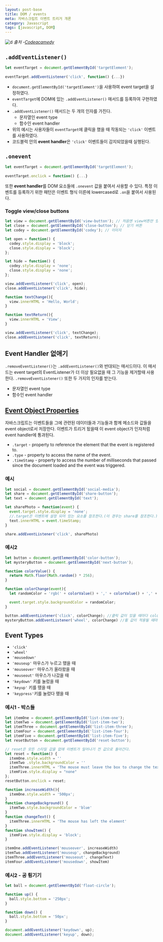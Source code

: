 ```yaml
---
layout: post-base
title: DOM / events
meta: 자바스크립트 이벤트 트리거 개론
category: Javascript
tags: [javascript, DOM]
---
```

![d]({{site.baseurl}}/img/21-10-10-dog.png)
_출처 -[Codeacamedy](https://www.codecademy.com/)_

## `.addEventListener()`

```js
let eventTarget = document.getElementById('targetElement');
 
eventTarget.addEventListener('click', function() {...})
```

* `document.getElementById('targetElement')`을 사용하여 event target을 설정하였다.
* `eventTarget`에 DOM에 있는 `.addEventListener()` 매서드를 등록하여 구현하였다.
* `.addEventListener()` 매서드는 두 개의 인자를 가진다.
  * 문자열인 event type
  * 함수인 event handler
* 위의 예시는 사용자들이 `eventTarget`에 클릭을 했을 때 작동되는 `'click'` 이벤트를 사용하였다.
* 코드블럭 안의 **event handler**은 `'click'` 이벤트들이 감지되었을때 실행된다.

## `.onevent`

```js
let eventTarget = document.getElementById('targetElement');
 
eventTarget.onclick = function() {...}
```

또한 **event handler**를 DOM 요소들에 `.onevent` 값을 붙여서 사용할 수 있다. 특정 이벤트를 등록하기 위한 패턴은 이벤트 형식 이른에 lowercased로 `.on`을 붙여서 사용된다.

### Toggle view/close buttons

```js
let view = document.getElementById('view-button'); // 처음엔 view버튼만 있다.
let close = document.getElementById('close-button'); // 닫기 버튼
let codey = document.getElementById('codey'); // 이미지

let open = function() {
  codey.style.display = 'block';
  close.style.display = 'block';
};

let hide = function() {
  codey.style.display = 'none';
  close.style.display = 'none';
};

view.addEventListener('click', open);
close.addEventListener('click', hide);

function textChange(){
  view.innerHTML = 'Hello, World';
}

function textReturn(){
  view.innerHTML = 'View';
}

view.addEventListener('click', textChange);
close.addEventListener('click', textReturn);
```

## Event Handler 없애기

`.removeEventListener()`는 `.addEventListener()`와 반대되는 매서드이다. 이 매서드는 event target의 EventListener가 더 이상 필요없을 때 그 기능을 제거할때 사용한다. `.removeEventListener()` 또한 두 가지의 인자를 받는다.

* 문자열인 event type
* 함수인 event handler

## [Event Object Properties](https://developer.mozilla.org/en-US/docs/Web/API/Event#properties)

자바스크립트는 이벤트들을 그에 관련된 데이터들과 기능들과 함께 메소드와 값들을 event object로서 저장한다. 이벤트가 트리거 됬을때 이 event object가 인자처럼 event handler에 통과된다.

* `.target` - property to reference the element that the event is registered to.
* `.type` - property to access the name of the event.
* `.timeStamp` - property to access the number of milliseconds that passed since the document loaded and the event was triggered.

### 예시

```js
let social = document.getElementById('social-media');
let share = document.getElementById('share-button');
let text = document.getElementById('text');

let sharePhoto = function(event) {
  event.target.style.display = 'none';
  //.target은 이벤트에 설정 되어 있는 요소를 참조한다.(이 경우는 share를 참조한다.)
  text.innerHTML = event.timeStamp;
}

share.addEventListener('click', sharePhoto)
```

### 예시2

```js
let button = document.getElementById('color-button');
let mysteryButton = document.getElementById('next-button');

function colorValue() {
  return Math.floor(Math.random() * 256);
}

function colorChange(event){
  let randomColor = 'rgb(' + colorValue() + ',' + colorValue() + ',' + colorValue() + ')';

  event.target.style.backgroundColor = randomColor;
}

button.addEventListener('click', colorChange); //클릭 값이 있을 때마다 colorChange가 실행된다.
mysteryButton.addEventListener('wheel', colorChange) //휠 값이 적용될 때마다 colorChange가 실행된다.
```

## Event Types

* `'click'`
* `'wheel'`
* `'mousedown'`
* `'mouseup'` 마우스가 누르고 뗐을 때
* `'mouseover'` 마우스가 올라왔을 때
* `'mouseout'` 마우스가 나갔을 때
* `'keydown'` 키를 눌렀을 때
* `'keyup'` 키를 뗐을 때
* `'keypress'`키를 눌렀다 뗐을 때

### 예시1 - 박스들

```js
let itemOne = document.getElementById('list-item-one');
let itemTwo = document.getElementById('list-item-two');
let itemThree = document.getElementById('list-item-three');
let itemFour = document.getElementById('list-item-four');
let itemFive = document.getElementById('list-item-five');
let resetButton = document.getElementById('reset-button');

// reset은 모든 스타일 값을 없애 이벤트가 일어나기 전 값으로 돌아간다.
let reset = function() {
  itemOne.style.width = ''
  itemTwo .style.backgroundColor = ''
  itemThree.innerHTML = 'The mouse must leave the box to change the text'
  itemFive.style.display = "none"
};
resetButton.onclick = reset;

function increaseWidth(){
  itemOne.style.width = '500px';
}
function changeBackground() {
  itemTwo.style.backgroundColor = 'blue'
}
function changeText() {
  itemThree.innerHTML = 'The mouse has left the element'
}
function showItem() {
  itemFive.style.display = 'block';
}

itemOne.addEventListener('mouseover', increaseWidth)
itemTwo.addEventListener('mouseup', changeBackground)
itemThree.addEventListener('mouseout', changeText)
itemFour.addEventListener('mousedown', showItem)
```

### 예시2 - 공 튕기기

```js
let ball = document.getElementById('float-circle');

function up() {
  ball.style.bottom = '250px';
}

function down() {
  ball.style.bottom = '50px';
}

document.addEventListener('keydown', up);
document.addEventListener('keyup', down);
```
